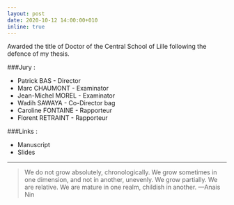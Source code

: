 ```yaml
---
layout: post
date: 2020-10-12 14:00:00+010
inline: true
---
```


Awarded the title of Doctor of the Central School of Lille following the defence of my thesis.

###Jury :
<ul>
    <li>Patrick BAS - Director</li>
    <li>Marc CHAUMONT - Examinator</li>
    <li>Jean-Michel MOREL - Examinator</li>
    <li>Wadih SAWAYA - Co-Director bag</li>
    <li>Caroline FONTAINE - Rapporteur</li>
    <li>Florent RETRAINT - Rapporteur</li>
</ul>

###Links : 
<ul>
    <li>Manuscript</li>
    <li>Slides</li>
</ul>

***

> We do not grow absolutely, chronologically. We grow sometimes in one dimension, and not in another, unevenly. We grow partially. We are relative. We are mature in one realm, childish in another.
> —Anais Nin